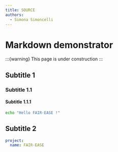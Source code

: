 ```yaml
---
title: SOURCE
authors:
  - Simona Simoncelli
---
```



# Markdown demonstrator

:::{warning}
This page is under construction
:::

## Subtitle 1

### Subtitle 1.1

#### Subtitle 1.1.1

```bash
echo "Hello FAIR-EASE !"
```

## Subtitle 2

```yaml
project:
  name: FAIR-EASE
```